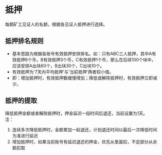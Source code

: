# 抵押

每期矿工见证人的名额，根据各见证人抵押进行选择。

## 抵押排名规则

- 基本思路为根据各账号有效抵押安排排名。如：只有ABC三人抵押，其中A有效抵押6个币，B有效抵押3个币，C有效抵押1个币，那么在后续100个块中，应该安排A出块60个，B出块30个，C出块10个。
- 有效抵押为'7天内平均抵押'与'当前抵押'两者较小值。
- 即：增加抵押时，有效抵押数缓慢增加；降低或解除抵押时，有效抵押立即减少。

## 抵押的提取
降低抵押金额或者解除抵押时，押金延迟一段时间后退还，当前设置为1天。  
注：
1. 连续多次降低抵押时，金额累加一起退还，计划退还时间以最后一次降低时间为准进行延迟
2. 增加抵押时，如果当前账号有延迟退还的押金，优先从里面扣，不足部分从余额扣取
